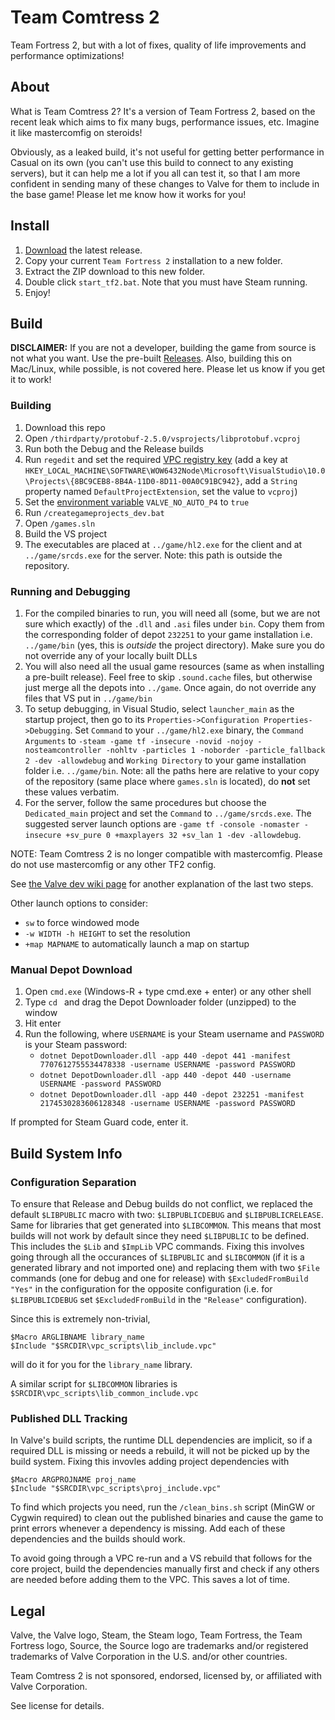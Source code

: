 # Team Comtress 2

Team Fortress 2, but with a lot of fixes, quality of life improvements and performance optimizations!

## About

What is Team Comtress 2? It's a version of Team Fortress 2, based on the recent leak which aims to fix many bugs, performance issues, etc. Imagine it like mastercomfig on steroids!

Obviously, as a leaked build, it's not useful for getting better performance in Casual on its own (you can't use this build to connect to any existing servers), but it can help me a lot if you all can test it, so that I am more confident in sending many of these changes to Valve for them to include in the base game! Please let me know how it works for you!

## Install

1. [Download](https://github.com/mastercomfig/team-comtress-2/releases/latest) the latest release.
2. Copy your current `Team Fortress 2` installation to a new folder.
3. Extract the ZIP download to this new folder.
4. Double click `start_tf2.bat`. Note that you must have Steam running.
5. Enjoy!

## Build

**DISCLAIMER:** If you are not a developer, building the game from source is not what you want. Use the pre-built [Releases](https://github.com/mastercomfig/team-comtress-2/releases). Also, building this on Mac/Linux, while possible, is not covered here. Please let us know if you get it to work!

### Building
1. Download this repo
1. Open `/thirdparty/protobuf-2.5.0/vsprojects/libprotobuf.vcproj`
1. Run both the Debug and the Release builds
1. Run `regedit` and set the required [VPC registry key](https://github.com/ValveSoftware/source-sdk-2013/issues/72#issuecomment-326633328) (add a key at `HKEY_LOCAL_MACHINE\SOFTWARE\WOW6432Node\Microsoft\VisualStudio\10.0\Projects\{8BC9CEB8-8B4A-11D0-8D11-00A0C91BC942}`, add a `String` property named `DefaultProjectExtension`, set the value to `vcproj`)
1. Set the [environment variable](https://superuser.com/a/985947) `VALVE_NO_AUTO_P4` to `true`
1. Run `/creategameprojects_dev.bat`
1. Open `/games.sln`
1. Build the VS project
1. The executables are placed at `../game/hl2.exe` for the client and at `../game/srcds.exe` for the server. Note: this path is outside the repository.

### Running and Debugging
1. For the compiled binaries to run, you will need all (some, but we are not sure which exactly) of the `.dll` and `.asi` files under `bin`. Copy them from the corresponding folder of depot `232251` to your game installation i.e. `../game/bin` (yes, this is _outside_ the project directory). Make sure you do not override any of your locally built DLLs
1. You will also need all the usual game resources (same as when installing a pre-built release). Feel free to skip `.sound.cache` files, but otherwise just merge all the depots into `../game`. Once again, do not override any files that VS put in `../game/bin`
1. To setup debugging, in Visual Studio, select `launcher_main` as the startup project, then go to its `Properties->Configuration Properties->Debugging`. Set `Command` to your `../game/hl2.exe` binary, the `Command Arguments` to `-steam -game tf -insecure -novid -nojoy -nosteamcontroller -nohltv -particles 1 -noborder -particle_fallback 2 -dev -allowdebug` and `Working Directory` to your game installation folder i.e. `../game/bin`. Note: all the paths here are relative to your copy of the repository (same place where `games.sln` is located), do **not** set these values verbatim.
1. For the server, follow the same procedures but choose the `Dedicated_main` project and set the `Command` to `../game/srcds.exe`. The suggested server launch options are `-game tf -console -nomaster -insecure +sv_pure 0 +maxplayers 32 +sv_lan 1 -dev -allowdebug`.

NOTE: Team Comtress 2 is no longer compatible with mastercomfig. Please do not use mastercomfig or any other TF2 config.

See [the Valve dev wiki page](https://developer.valvesoftware.com/wiki/Installing_and_Debugging_the_Source_Code) for another explanation of the last two steps.

Other launch options to consider:
- `sw` to force windowed mode
- `-w WIDTH -h HEIGHT` to set the resolution
- `+map MAPNAME` to automatically launch a map on startup

### Manual Depot Download
1. Open `cmd.exe` (Windows-R + type cmd.exe + enter) or any other shell
1. Type `cd ` and drag the Depot Downloader folder (unzipped) to the window
1. Hit enter
1. Run the following, where `USERNAME` is your Steam username and `PASSWORD` is your Steam password:
    - `dotnet DepotDownloader.dll -app 440 -depot 441 -manifest 7707612755534478338 -username USERNAME -password PASSWORD`
    - `dotnet DepotDownloader.dll -app 440 -depot 440 -username USERNAME -password PASSWORD`
    - `dotnet DepotDownloader.dll -app 440 -depot 232251 -manifest 2174530283606128348 -username USERNAME -password PASSWORD`

If prompted for Steam Guard code, enter it.

## Build System Info

### Configuration Separation
To ensure that Release and Debug builds do not conflict, we replaced the default `$LIBPUBLIC` macro with two: `$LIBPUBLICDEBUG` and `$LIBPUBLICRELEASE`. Same for libraries that get generated into `$LIBCOMMON`. This means that most builds will not work by default since they need `$LIBPUBLIC` to be defined. This includes the `$Lib` and `$ImpLib` VPC commands. Fixing this involves going through all the occurances of `$LIBPUBLIC` and `$LIBCOMMON` (if it is a generated library and not imported one) and replacing them with two `$File` commands (one for debug and one for release) with `$ExcludedFromBuild "Yes"` in the configuration for the opposite configuration (i.e. for `$LIBPUBLICDEBUG` set `$ExcludedFromBuild` in the `"Release"` configuration).

Since this is extremely non-trivial,
```
$Macro ARGLIBNAME library_name
$Include "$SRCDIR\vpc_scripts\lib_include.vpc"
```
will do it for you for the `library_name` library.

A similar script for `$LIBCOMMON` libraries is `$SRCDIR\vpc_scripts\lib_common_include.vpc`

### Published DLL Tracking
In Valve's build scripts, the runtime DLL dependencies are implicit, so if a required DLL is missing or needs a rebuild, it will not be picked up by the build system. Fixing this invovles adding project dependencies with
```
$Macro ARGPROJNAME proj_name
$Include "$SRCDIR\vpc_scripts\proj_include.vpc"
```

To find which projects you need, run the `/clean_bins.sh` script (MinGW or Cygwin required) to clean out the published binaries and cause the game to print errors whenever a dependency is missing. Add each of these dependencies and the builds should work.

To avoid going through a VPC re-run and a VS rebuild that follows for the core project, build the dependencies manually first and check if any others are needed before adding them to the VPC. This saves a lot of time.

## Legal

Valve, the Valve logo, Steam, the Steam logo, Team Fortress, the Team Fortress logo, Source, the Source logo are trademarks and/or registered trademarks of Valve Corporation in the U.S. and/or other countries.

Team Comtress 2 is not sponsored, endorsed, licensed by, or affiliated with Valve Corporation.

See license for details.
